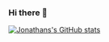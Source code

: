 ### Hi there 👋
[![Jonathans's GitHub stats](https://github-readme-stats.vercel.app/api?username=JonathanRiche)](https://github.com/JonathanRiche/github-readme-stats)
<!--
**JonathanRiche/JonathanRiche** is a ✨ _special_ ✨ repository because its `README.md` (this file) appears on your GitHub profile.

Here are some ideas to get you started:

- 🔭 I’m currently working on ...
- 🌱 I’m currently learning ...
- 👯 I’m looking to collaborate on ...
- 🤔 I’m looking for help with ...
- 💬 Ask me about ...
- 📫 How to reach me: ...
- 😄 Pronouns: ...
- ⚡ Fun fact: ...
-->
